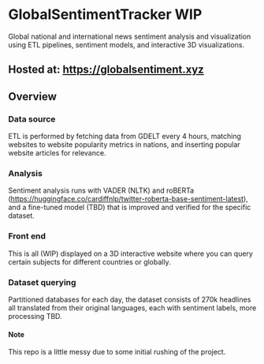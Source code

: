 # GlobalSentimentTracker WIP
Global national and international news sentiment analysis and visualization using ETL pipelines, sentiment models, and interactive 3D visualizations.

## Hosted at: https://globalsentiment.xyz

## Overview
### Data source
ETL is performed by fetching data from GDELT every 4 hours, matching websites to website popularity metrics in nations, and inserting popular website articles for relevance.
### Analysis
Sentiment analysis runs with VADER (NLTK) and roBERTa (https://huggingface.co/cardiffnlp/twitter-roberta-base-sentiment-latest), and a fine-tuned model (TBD) that is improved and verified for the specific dataset.
### Front end
This is all (WIP) displayed on a 3D interactive website where you can query certain subjects for different countries or globally.
### Dataset querying
Partitioned databases for each day, the dataset consists of 270k headlines all translated from their original languages, each with sentiment labels, more processing TBD.
#### Note
This repo is a little messy due to some initial rushing of the project.
